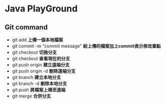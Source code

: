 # Java PlayGround
## Git command
* git add <file name>  **上傳一個本地檔案**
* git commit -m "commit message"  **給上傳的檔案加上commit表示修改重點**
* git checkout <branch name> **切換分支**
* git checkout **查看現在的分支**
* git push origin <branch name> **建立遠端分支**
* git push origin -d <branch name> **刪除遠端分支**
* git branch <branch name>  **建立本地分支**
* git branch -d <branch name> **刪除本地分支**
* git push **將檔案上傳至遠端**
* git merge <branch name> **合併分支**
